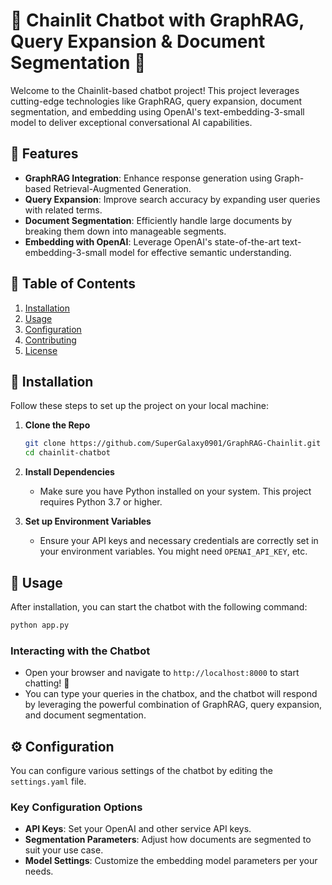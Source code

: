 # 🌟 Chainlit Chatbot with GraphRAG, Query Expansion & Document Segmentation 🌟

Welcome to the Chainlit-based chatbot project! This project leverages cutting-edge technologies like GraphRAG, query expansion, document segmentation, and embedding using OpenAI's text-embedding-3-small model to deliver exceptional conversational AI capabilities.

## 🚀 Features

- **GraphRAG Integration**: Enhance response generation using Graph-based Retrieval-Augmented Generation.
- **Query Expansion**: Improve search accuracy by expanding user queries with related terms.
- **Document Segmentation**: Efficiently handle large documents by breaking them down into manageable segments.
- **Embedding with OpenAI**: Leverage OpenAI's state-of-the-art text-embedding-3-small model for effective semantic understanding.

## 📜 Table of Contents

1. [Installation](#installation)
2. [Usage](#usage)
3. [Configuration](#configuration)
4. [Contributing](#contributing)
5. [License](#license)

## 🔧 Installation

Follow these steps to set up the project on your local machine:

1. **Clone the Repo**
   ```bash
   git clone https://github.com/SuperGalaxy0901/GraphRAG-Chainlit.git
   cd chainlit-chatbot
   ```

2. **Install Dependencies**
   - Make sure you have Python installed on your system. This project requires Python 3.7 or higher.

3. **Set up Environment Variables**
   - Ensure your API keys and necessary credentials are correctly set in your environment variables. You might need `OPENAI_API_KEY`, etc.

## 🏃 Usage

After installation, you can start the chatbot with the following command:

```bash
python app.py
```

### Interacting with the Chatbot

- Open your browser and navigate to `http://localhost:8000` to start chatting! 🤖
- You can type your queries in the chatbox, and the chatbot will respond by leveraging the powerful combination of GraphRAG, query expansion, and document segmentation.

## ⚙️ Configuration

You can configure various settings of the chatbot by editing the `settings.yaml` file.

### Key Configuration Options

- **API Keys**: Set your OpenAI and other service API keys.
- **Segmentation Parameters**: Adjust how documents are segmented to suit your use case.
- **Model Settings**: Customize the embedding model parameters per your needs.
